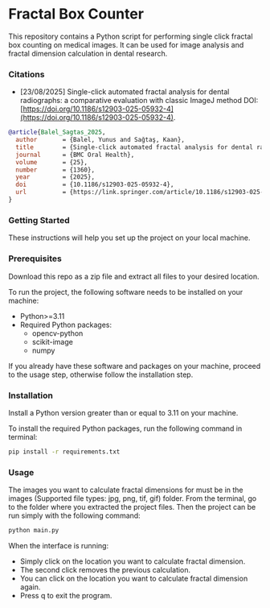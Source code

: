 # Fractal Box Counter
This repository contains a Python script for performing single click fractal box counting on medical images. It can be used for image analysis and fractal dimension calculation in dental research.

### Citations
- [23/08/2025] Single-click automated fractal analysis for dental radiographs: a comparative evaluation with classic ImageJ method DOI: [https://doi.org/10.1186/s12903-025-05932-4](https://doi.org/10.1186/s12903-025-05932-4).

```bibtex
@article{Balel_Sagtas_2025,
  author       = {Balel, Yunus and Sağtaş, Kaan},
  title        = {Single-click automated fractal analysis for dental radiographs: a comparative evaluation with classic ImageJ method},
  journal      = {BMC Oral Health},
  volume       = {25},
  number       = {1360},
  year         = {2025},
  doi          = {10.1186/s12903-025-05932-4},
  url          = {https://link.springer.com/article/10.1186/s12903-025-05932-4}
}
```

### Getting Started
These instructions will help you set up the project on your local machine.

### Prerequisites
Download this repo as a zip file and extract all files to your desired location.

To run the project, the following software needs to be installed on your machine:
- Python>=3.11
- Required Python packages:
  - opencv-python
  - scikit-image
  - numpy

If you already have these software and packages on your machine, proceed to the usage step, otherwise follow the installation step.

### Installation
Install a Python version greater than or equal to 3.11 on your machine.

To install the required Python packages, run the following command in terminal:

```bash
pip install -r requirements.txt
```

### Usage
The images you want to calculate fractal dimensions for must be in the images (Supported file types: jpg, png, tif, gif) folder.
From the terminal, go to the folder where you extracted the project files. Then the project can be run simply with the following command:

```bash
python main.py
```

When the interface is running: 
- Simply click on the location you want to calculate fractal dimension.
- The second click removes the previous calculation.
- You can click on the location you want to calculate fractal dimension again.
- Press q to exit the program.
